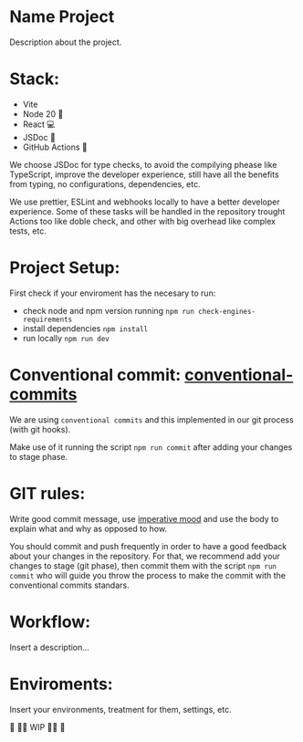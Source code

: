 # Name Project

Description about the project.

# Stack:

- Vite
- Node 20 🚀
- React 💻
- JSDoc 📒
- GitHub Actions 🤖

We choose JSDoc for type checks, to avoid the compilying phease like TypeScript, improve the developer experience, still have all the benefits from typing, no configurations, dependencies, etc.

We use prettier, ESLint and webhooks locally to have a better developer experience. Some of these tasks will be handled in the repository trought Actions too like doble check, and other with big overhead like complex tests, etc.

# Project Setup:

First check if your enviroment has the necesary to run:

- check node and npm version running `npm run check-engines-requirements`
- install dependencies `npm install`
- run locally `npm run dev`

# Conventional commit: [conventional-commits](https://www.conventionalcommits.org/en/v1.0.0/)

We are using `conventional commits` and this implemented in our git process (with git hooks).

Make use of it running the script `npm run commit` after adding your changes to stage phase.

# GIT rules:

Write good commit message, use [imperative mood](https://en.wikipedia.org/wiki/Imperative_mood) and use the body to explain what and why as opposed to how.

You should commit and push frequently in order to have a good feedback about your changes in the repository. For that, we recommend add your changes to stage (git phase), then commit them with the script `npm run commit` who will guide you throw the process to make the commit with the conventional commits standars.

# Workflow:

Insert a description...

# Enviroments:

Insert your environments, treatment for them, settings, etc.

🚧 🧑‍💻 WIP 🧑‍💻 🚧
